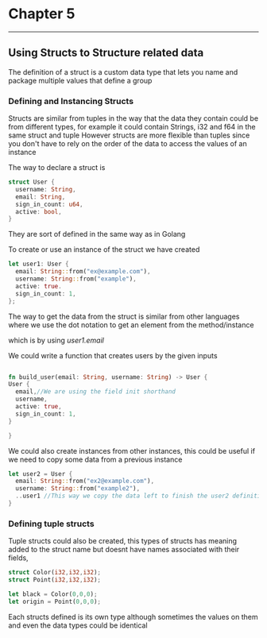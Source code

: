 # Chapter 5
---

## Using Structs to Structure related data

The definition of a struct is a custom data type that lets you name and package multiple values that define a group

### Defining and Instancing Structs

Structs are similar from tuples in the way that the data they contain could be from different types, for example it could contain Strings, i32 and f64 in the same struct and tuple
However structs are more flexible than tuples since you don't have to rely on the order of the data to access the values of an instance

The way to declare a struct is

```rust 
struct User {
  username: String,
  email: String,
  sign_in_count: u64,
  active: bool,
}

```

They are sort of defined in the same way as in Golang

To create or use an instance of the struct we have created 

```rust 
let user1: User {
  email: String::from("ex@example.com"),
  username: String::from("example"),
  active: true.
  sign_in_count: 1,
};

```
The way to get the data from the struct is similar from other languages where we use the dot notation to get an element from the method/instance

which is by using *user1.email*

We could write a function that creates users by the given inputs

```rust 

fn build_user(email: String, username: String) -> User {
User {
  email,//We are using the field init shorthand
  username,
  active: true,
  sign_in_count: 1,
}

}
```
We could also create instances from other instances, this could be useful if we need to copy some data from a previous instance
```rust 
let user2 = User {
  email: String::from("ex2@example.com"),
  username: String::from("example2"),
  ..user1 //This way we copy the data left to finish the user2 definition from user1
}

```
### Defining tuple structs 

Tuple structs could also be created, this types of structs has meaning added to the struct name but doesnt have names associated with their fields,

```rust
struct Color(i32,i32,i32);
struct Point(i32,i32,i32);

let black = Color(0,0,0);
let origin = Point(0,0,0);
```
Each structs defined is its own type although sometimes the values on them and even the data types could be identical 

















